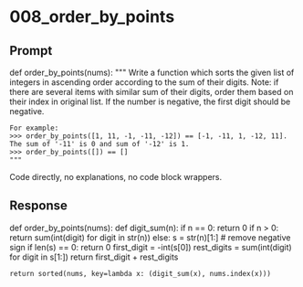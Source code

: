 # 008_order_by_points

## Prompt

def order_by_points(nums):
    """
    Write a function which sorts the given list of integers
    in ascending order according to the sum of their digits.
    Note: if there are several items with similar sum of their digits,
    order them based on their index in original list. If the number is negative, the first digit should be negative.

    For example:
    >>> order_by_points([1, 11, -1, -11, -12]) == [-1, -11, 1, -12, 11]. The sum of '-11' is 0 and sum of '-12' is 1.
    >>> order_by_points([]) == []
    """

Code directly, no explanations, no code block wrappers.

## Response

def order_by_points(nums):
    def digit_sum(n):
        if n == 0:
            return 0
        if n > 0:
            return sum(int(digit) for digit in str(n))
        else:
            s = str(n)[1:]  # remove negative sign
            if len(s) == 0:
                return 0
            first_digit = -int(s[0])
            rest_digits = sum(int(digit) for digit in s[1:])
            return first_digit + rest_digits
    
    return sorted(nums, key=lambda x: (digit_sum(x), nums.index(x)))

